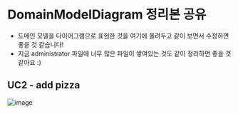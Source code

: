 # DomainModelDiagram 정리본 공유
- 도메인 모델을 다이어그램으로 표현한 것을 여기에 올려두고 같이 보면서 수정하면 좋을 것 같습니다!
- 지금 administrator 파일에 너무 많은 파일이 쌓여있는 것도 같이 정리하면 좋을 것 같아요 :)

## UC2 - add pizza
![image](https://user-images.githubusercontent.com/37579661/114932778-d7dd5880-9e72-11eb-9a04-f5420d47bc3d.png)
